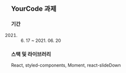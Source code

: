## YourCode 과제

### 기간
2021. 06. 17 ~ 2021. 06. 20

### 스택 및 라이브러리
React, styled-components, Moment, react-slideDown


